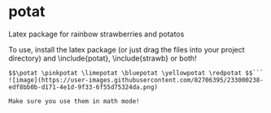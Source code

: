 # potat
Latex package for rainbow strawberries and potatos

To use, install the latex package (or just drag the files into your project directory) and \include{potat}, \include{strawb} or both!

```$$ \strawb \greenstrawb \limestrawb \orangestrawb \turqstrawb \yellowstrawb \pinkstrawb $$
$$\potat \pinkpotat \limepotat \bluepotat \yellowpotat \redpotat $$```
![image](https://user-images.githubusercontent.com/82706395/233000238-edf8bb0b-d171-4e1d-9f33-6f55d75324da.png)

Make sure you use them in math mode! 
